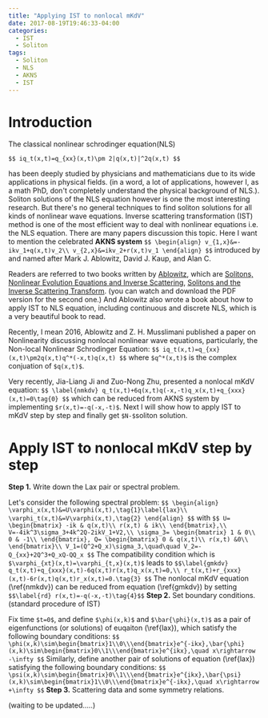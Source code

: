 ```yaml
---
title: "Applying IST to nonlocal mKdV"
date: 2017-08-19T19:46:33-04:00
categories:
  - IST
  - Soliton
tags:
  - Soliton
  - NLS
  - AKNS
  - IST
---
```

# Introduction
The classical nonlinear schrodinger equation(NLS)


`$$
iq_t(x,t)=q_{xx}(x,t)\pm 2|q(x,t)|^2q(x,t)
$$`

has been deeply studied by physicians and mathematicians due to its wide applications in physical fields. (in a word, a lot of applications, however I, as a math PhD, don't completely understand the physical background of NLS.). Soliton solutions of the NLS equation however is one the most interesting research. But there's no general techniques to find soliton solutions for all kinds of nonlinear wave equations. Inverse scattering transformation (IST) method is one of the most efficient way to deal with nonlinear equations i.e. the NLS equation. There are many papers discussion this topic. Here I want to mention the celebrated **AKNS system**
`$$
\begin{align}
v_{1,x}&=-ikv_1+q(x,t)v_2\\
v_{2,x}&=ikv_2+r(x,t)v_1
\end{align}
$$`
introduced by and named after Mark J. Ablowitz, David J. Kaup, and Alan C.

Readers are referred to two books written by [Ablowitz](https://sites.google.com/site/ablowitz/), which are [Solitons, Nonlinear  Evolution Equations  and Inverse Scattering](https://www.amazon.com/Nonlinear-Evolution-Equations-Scattering-Mathematical/dp/0521387302), [Solitons  and  the  Inverse  Scattering Transform](http://www.umbc.edu/photonics/Menyuk/Zweck/Ablowitz-Segur_1981.pdf). (you can watch and download the PDF version for the second one.) And Ablowitz also wrote a book about how to apply IST to NLS equation, including continuous and discrete NLS, which is a very beautiful book to read.

Recently, I mean 2016, Ablowitz and Z. H. Musslimani published a paper on Nonlinearity discussing nonlocal nonlinear wave equations, particularly, the Non-local Nonlinear Schrodinger Equation:
`$$
iq_t(x,t)=q_{xx}(x,t)\pm2q(x,t)q^*(-x,t)q(x,t)
$$`
where `$q^*(x,t)$` is the complex conjuation of `$q(x,t)$`.

Very recently, Jia-Liang Ji and Zuo-Nong Zhu, presented a nonlocal mKdV equation:
`$$
\label{nmkdv}
q_t(x,t)+6q(x,t)q(-x,-t)q_x(x,t)+q_{xxx}(x,t)=0\tag{0}
$$`
which can be reduced from AKNS system by implementing `$r(x,t)=-q(-x,-t)$`.
Next I will show how to apply IST to mKdV step by step and finally get `$N-$`soliton solution.

# Apply IST to nonlocal mKdV step by step
**Step 1.** Write down the Lax pair or spectral problem.

Let's consider the following spectral problem:
`$$
\begin{align}
\varphi_x(x,t)&=U\varphi(x,t),\tag{1}\label{lax}\\
\varphi_t(x,t)&=V\varphi(x,t),\tag{2}
\end{align}
$$`
with
`$$
U=
\begin{bmatrix}
-ik & q(x,t)\\
r(x,t) & ik\\
\end{bmatrix},\\
V=-4ik^3\sigma_3+4k^2Q-2ikV_1+V2,\\
\sigma_3=
\begin{bmatrix}
1 & 0\\
0 & -1\\
\end{bmatrix},
Q=
\begin{bmatrix}
0 & q(x,t)\\
r(x,t) &0\\
\end{bmatrix}\\
V_1=(Q^2+Q_x)\sigma_3,\quad\quad V_2=-Q_{xx}+2Q^3+Q_xQ-QQ_x
$$`
The compatibility condition which is `$\varphi_{xt}(x,t)=\varphi_{t,x}(x,t)$` leads to
`$$\label{gmkdv}
q_t(x,t)+q_{xxx}(x,t)-6q(x,t)r(x,t)q_x(x,t)=0,\\
r_t(x,t)+r_{xxx}(x,t)-6r(x,t)q(x,t)r_x(x,t)=0.\tag{3}
$$`
The nonlocal mKdV equation (\ref{nmkdv}) can be reduced from equation (\ref{gmkdv}) by setting `$$\label{rd} r(x,t)=-q(-x,-t)\tag{4}$$`
**Step 2.** Set boundary conditions.(standard procedure of IST)

Fix time `$t=0$`, and define `$\phi(x,k)$` and `$\bar{\phi}(x,t)$` as a pair of eigenfunctions (or solutions) of euqaiton (\ref{lax}), which satisfy the following boundary conditions:
`$$
\phi(x,k)\sim\begin{bmatrix}1\\0\\\end{bmatrix}e^{-ikx},\bar{\phi}(x,k)\sim\begin{bmatrix}0\\1\\\end{bmatrix}e^{ikx},\quad x\rightarrow -\infty
$$`
Similarly, define another pair of solutions of equation (\ref{lax}) satisfying the following boundary conditions:
`$$
\psi(x,k)\sim\begin{bmatrix}0\\1\\\end{bmatrix}e^{ikx},\bar{\psi}(x,k)\sim\begin{bmatrix}1\\0\\\end{bmatrix}e^{-ikx},\quad x\rightarrow +\infty
$$`
**Step 3.** Scattering data and some symmetry relations.


(waiting to be updated.....)
